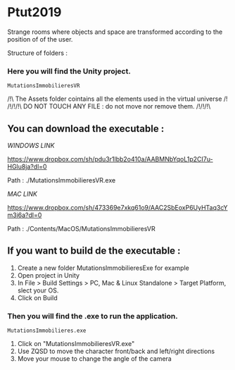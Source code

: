 # Ptut2019
Strange rooms where objects and space are transformed according to the position of of the user.

Structure of folders :

### Here you will find the Unity project.

    MutationsImmobilieresVR
    
/!\ The Assets folder cointains all the elements used in the virtual universe /!\
/!\/!\/!\  DO NOT TOUCH ANY FILE : do not move nor remove them. /!\/!\/!\

## You can download the executable :
*WINDOWS LINK*

https://www.dropbox.com/sh/pdu3r1lbb2o410a/AABMNbYqoL1p2CI7u-HGlu8ja?dl=0

Path : ./MutationsImmobilieresVR.exe

*MAC LINK*

https://www.dropbox.com/sh/473369e7xkq61o9/AAC2SbEoxP6UyHTaq3cYm3i6a?dl=0

Path : ./Contents/MacOS/MutationsImmobilieresVR


## If you want to build de the executable : 

1. Create a new folder  MutationsImmobilieresExe for example
2. Open project in Unity
3. In File > Build Settings > PC, Mac & Linux Standalone > Target Platform, slect your OS.
4. Click on Build

### Then you will find the .exe to run the application.

    MutationsImmobilieres.exe
   
1. Click on "MutationsImmobilieresVR.exe"
2. Use ZQSD to move the character front/back and left/right directions
3. Move your mouse to change the angle of the camera

